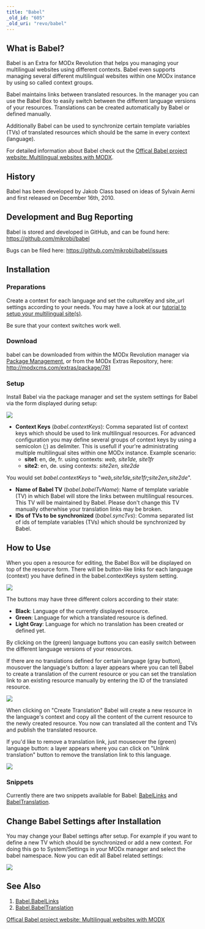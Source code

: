 ```yaml
---
title: "Babel"
_old_id: "605"
_old_uri: "revo/babel"
---
```


## What is Babel?

Babel is an Extra for MODx Revolution that helps you managing your multilingual websites using different contexts. Babel even supports managing several different multilingual websites within one MODx instance by using so called context groups.

Babel maintains links between translated resources. In the manager you can use the Babel Box to easily switch between the different language versions of your resources. Translations can be created automatically by Babel or defined manually.

Additionally Babel can be used to synchronize certain template variables (TVs) of translated resources which should be the same in every context (language).

For detailed information about Babel check out the [Offical Babel project website: Multilingual websites with MODX](http://www.multilingual-modx.com/).

## History

Babel has been developed by Jakob Class based on ideas of Sylvain Aerni and first released on December 16th, 2010.

## Development and Bug Reporting 

Babel is stored and developed in GitHub, and can be found here: <https://github.com/mikrobi/babel>

Bugs can be filed here: <https://github.com/mikrobi/babel/issues>

## Installation

### Preparations

Create a context for each language and set the cultureKey and site\_url settings according to your needs. You may have a look at our [tutorial to setup your multilingual site(s)](http://www.multilingual-modx.com/blog/2011/multilingual-websites-with-modx-and-babel.html).

Be sure that your context switches work well.

### Download

babel can be downloaded from within the MODx Revolution manager via [Package Management](building-sites/extras "Package Management"), or from the MODx Extras Repository, here: <http://modxcms.com/extras/package/781>

### Setup

Install Babel via the package manager and set the system settings for Babel via the form displayed during setup:

[![](/download/thumbnails/33587248/babel-setup.PNG)](/download/attachments/33587248/babel-setup.PNG)

- **Context Keys** (_babel.contextKeys_): Comma separated list of context keys which should be used to link multilingual resources. 
  For advanced configuration you may define several groups of context keys by using a semicolon (;) as delimiter. This is usefull if your're administrating multiple multilingual sites within one MODx instance. 
  Example scenario: 
  - **site1**: en, de, fr. using contexts: _web, site1de, site1fr_
  - **site2**: en, de. using contexts: _site2en, site2de_

You would set _babel.contextKeys_ to "_web_**_,_**_site1de_**_,_**_site1fr_**_;_**_site2en_**_,_**_site2de_".

- **Name of Babel TV** (_babel.babelTvName_): Name of template variable (TV) in which Babel will store the links between multilingual resources. This TV will be maintained by Babel. Please don't change this TV manually otherwhise your translation links may be broken.
- **IDs of TVs to be synchronized** (_babel.syncTvs_): Comma separated list of ids of template variables (TVs) which should be synchronized by Babel.

## How to Use

When you open a resource for editing, the Babel Box will be displayed on top of the resource form. There will be button-like links for each language (context) you have defined in the babel.contextKeys system setting.

[![](/download/thumbnails/33587248/babel.PNG)](/download/attachments/33587248/babel.PNG)

The buttons may have three different colors according to their state:

- **Black**: Language of the currently displayed resource.
- **Green**: Language for which a translated resource is defined.
- **Light Gray**: Language for which no translation has been created or defined yet.

By clicking on the (green) language buttons you can easily switch between the different language versions of your resources.

If there are no translations defined for certain language (gray button), mousover the language's button: a layer appears where you can tell Babel to create a translation of the current resource or you can set the translation link to an existing resource manually by entering the ID of the translated resource.

[![](/download/thumbnails/33587248/babel-translate.PNG)](/download/attachments/33587248/babel-translate.PNG)

When clicking on "Create Translation" Babel will create a new resource in the language's context and copy all the content of the current resource to the newly created resource. You now can translated all the content and TVs and publish the translated resource.

If you'd like to remove a translation link, just mouseover the (green) language button: a layer appears where you can click on "Unlink translation" button to remove the translation link to this language.

[![](/download/thumbnails/33587248/babel-unlink.PNG)](/download/attachments/33587248/babel-unlink.PNG)

### Snippets

Currently there are two snippets available for Babel: [BabelLinks](extras/babel/babel.babellinks "Babel.BabelLinks") and [BabelTranslation](extras/babel/babel.babeltranslation "Babel.BabelTranslation").

## Change Babel Settings after Installation

You may change your Babel settings after setup. For example if you want to define a new TV which should be synchronized or add a new context. For doing this go to System/Settings in your MODx manager and select the babel namespace. Now you can edit all Babel related settings:

[![](/download/thumbnails/33587248/babel-settings.PNG)](/download/attachments/33587248/babel-settings.PNG)

## See Also

1. [Babel.BabelLinks](extras/babel/babel.babellinks)
2. [Babel.BabelTranslation](extras/babel/babel.babeltranslation)

[Offical Babel project website: Multilingual websites with MODX](http://www.multilingual-modx.com/)
